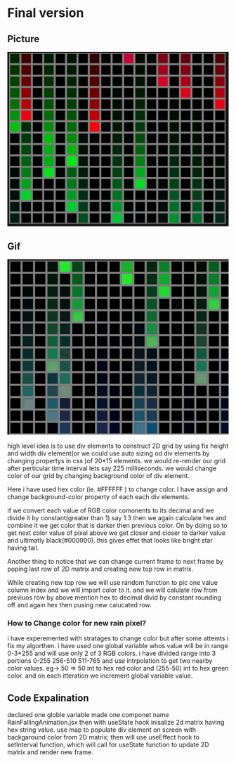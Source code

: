 # Final version
## Picture 

![Local image](assets_for_readme/pic.png)

## Gif

![Local image](assets_for_readme/gif.gif)

high level idea is to use div elements to construct 2D grid by using fix height and width div element(or we could use auto sizing od div elements by changing propertys in css )of 20*15 elements.
we would re-render our grid after perticular time interval lets say 225 milliseconds.
we would change color of our grid by changing background color of div element.

Here i have used hex color (ie. #FFFFFF ) to change color.
I have assign and change background-color property of each each div elements.

if we convert each value of RGB color comonents to its decimal and we divide it by constant(greater than 1) say 1.3 then we again calculate hex and combine it we get color that is darker then previous color.
On by doing so to get next color value of pixel above we get closer and closer to darker value and ultimatly black(#000000).
this gives effet that looks like bright star having tail.

Another thing to notice that we can change current frame to next frame by poping last row of 2D matrix and creating new top row in matrix.

While creating new top row we will use random function to pic one value column index and we will impart color to it.
and we will calulate row from previuos row by above mention hex to decimal divid by constant rounding off and again hex then pusing new calucated row.

### How to Change color for new rain pixel?

i have experemented with stratages to change color but after some attemts i fix my algorthen.
i have used one global variable whos value will be in range 0-3*255 and will use only 2 of 3 RGB colors.
i have divided range into 3 portions 0-255 256-510 511-765 and use intrpolation to get two nearby color values.
eg-> 50 => 50 int to hex red color and (255-50) int to hex green color.
and on each itteration we increment global variable value.

## Code Expalination 

declared one globle variable
made one componet name RainFallingAnimation.jsx
then with useState hook inisalize 2d matrix having hex string value.
use map to populate div element on screen with backgaround color from 2D matrix;
then will use useEffect hook to setInterval function, which will call for useState function to update 2D matrix and render new frame.
